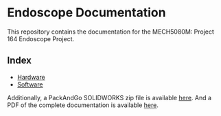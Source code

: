 # Endoscope Documentation

This repository contains the documentation for the MECH5080M: Project 164 Endoscope Project.

## Index

- [Hardware](hardware.md)
- [Software](software.md)

Additionally, a PackAndGo SOLIDWORKS zip file is available [here](END-001-1-Assembly.zip).
And a PDF of the complete documentation is available [here](docs.pdf).
